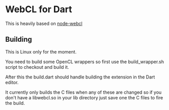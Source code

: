 # WebCL for Dart

This is heavily based on [node-webcl](https://github.com/fifield/node-webcl/)

## Building

This is Linux only for the moment.

You need to build some OpenCL wrappers so first use the build_wrapper.sh script to checkout and build it.

After this the build.dart should handle building the extension in the Dart editor.

It currently only builds the C files when any of these are changed so if you don't have a libwebcl.so in your lib directory just save one the C files to fire the build.

